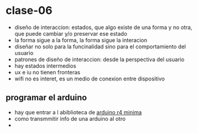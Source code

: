 # clase-06

- diseño de interaccion: estados, que algo existe de una forma y no otra, que puede cambiar y/o preservar ese estado
- la forma sigue a la forma, la forma sigue la interacion
- diseñar no solo para la funcinalidad sino para el comportamiento del usuario
- patrones de diseño de interaccion: desde la perspectiva del usuario
- hay estados intermedios
- ux e iu no tienen fronteras
- wifi no es interet, es un medio de conexion entre dispositivo
  
## programar el arduino

- hay que entrar a l abiblioteca de [arduino r4 minima](https://docs.arduino.cc/hardware/uno-r4-wifi/)
- como transmmitir info de una arduino al otro
- 
